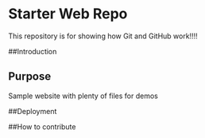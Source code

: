# Starter Web Repo

This repository is for showing how Git and GitHub work!!!!

##Introduction

## Purpose

Sample website with plenty of files for demos

##Deployment

##How to contribute
